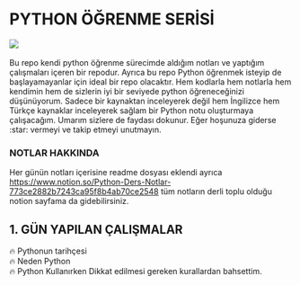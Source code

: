 # PYTHON ÖĞRENME SERİSİ
<div>
	<img style="display: block; margin: auto;" src="https://www.bilim.org/wp-content/uploads/python-logo-master-v3-tm.png"/>
<div>
<br>
Bu repo kendi python öğrenme sürecimde aldığım notları ve yaptığım çalışmaları içeren bir repodur. Ayrıca bu repo Python öğrenmek isteyip de başlayamayanlar için ideal bir repo olacaktır. Hem kodlarla hem notlarla hem kendimin hem de sizlerin iyi bir seviyede python öğreneceğinizi düşünüyorum. Sadece bir kaynaktan inceleyerek değil hem İngilizce hem Türkçe kaynaklar inceleyerek sağlam bir Python notu oluşturmaya çalışacağım. Umarım sizlere de faydası dokunur. Eğer hoşunuza giderse :star: vermeyi ve takip etmeyi unutmayın.

### NOTLAR HAKKINDA
Her günün notları içerisine readme dosyası eklendi ayrıca https://www.notion.so/Python-Ders-Notlar-773ce2882b7243ca95f8b4ab70ce2548 tüm notların derli toplu olduğu notion sayfama da gidebilirsiniz.

## 1. GÜN YAPILAN ÇALIŞMALAR
 🔥 Pythonun tarihçesi
<br/>
 🔥 Neden Python
<br/>
 🔥 Python Kullanırken Dikkat edilmesi gereken kurallardan bahsettim.
 


